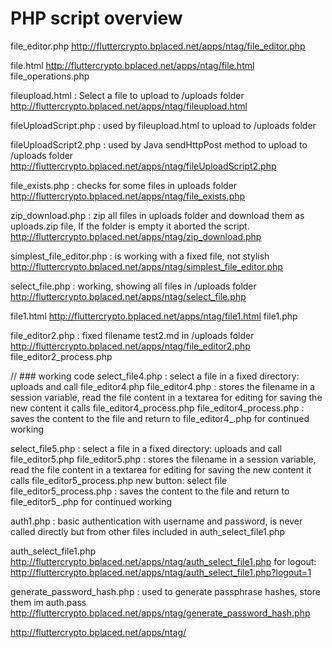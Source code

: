 # PHP script overview

file_editor.php
http://fluttercrypto.bplaced.net/apps/ntag/file_editor.php

file.html
http://fluttercrypto.bplaced.net/apps/ntag/file.html
file_operations.php



fileupload.html : Select a file to upload to /uploads folder
http://fluttercrypto.bplaced.net/apps/ntag/fileupload.html

fileUploadScript.php : used by fileupload.html to upload to /uploads folder


fileUploadScript2.php : used by Java sendHttpPost method to upload to /uploads folder
http://fluttercrypto.bplaced.net/apps/ntag/fileUploadScript2.php


file_exists.php : checks for some files in uploads folder
http://fluttercrypto.bplaced.net/apps/ntag/file_exists.php

zip_download.php : zip all files in uploads folder and download them as uploads.zip file,
If the folder is empty it aborted the script.
http://fluttercrypto.bplaced.net/apps/ntag/zip_download.php

simplest_file_editor.php : is working with a fixed file, not stylish
http://fluttercrypto.bplaced.net/apps/ntag/simplest_file_editor.php

select_file.php : working, showing all files in /uploads folder
http://fluttercrypto.bplaced.net/apps/ntag/select_file.php

file1.html
http://fluttercrypto.bplaced.net/apps/ntag/file1.html
file1.php

file_editor2.php : fixed filename test2.md in /uploads folder
http://fluttercrypto.bplaced.net/apps/ntag/file_editor2.php
file_editor2_process.php

// ### working code
select_file4.php : select a file in a fixed directory: uploads and call file_editor4.php
file_editor4.php : stores the filename in a session variable, read the file content in a textarea for editing
                   for saving the new content it calls file_editor4_process.php 
file_editor4_process.php : saves the content to the file and return to file_editor4_.php for continued working

select_file5.php : select a file in a fixed directory: uploads and call file_editor5.php
file_editor5.php : stores the filename in a session variable, read the file content in a textarea for editing
                   for saving the new content it calls file_editor5_process.php
                   new button: select file
file_editor5_process.php : saves the content to the file and return to file_editor5_.php for continued working

auth1.php : basic authentication with username and password, is never called directly but from other files
            included in auth_select_file1.php


auth_select_file1.php
http://fluttercrypto.bplaced.net/apps/ntag/auth_select_file1.php
for logout:
http://fluttercrypto.bplaced.net/apps/ntag/auth_select_file1.php?logout=1

generate_password_hash.php : used to generate passphrase hashes, store them im auth.pass
http://fluttercrypto.bplaced.net/apps/ntag/generate_password_hash.php


http://fluttercrypto.bplaced.net/apps/ntag/

